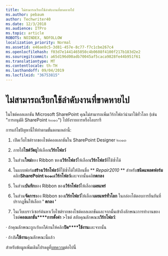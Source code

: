 ```yaml
---
title: ไม่สามารถเรียกใช้ลำดับงานที่ขาดหายไป
ms.author: pebaum
author: Techwriter40
ms.date: 12/3/2018
ms.audience: ITPro
ms.topic: article
ROBOTS: NOINDEX, NOFOLLOW
localization_priority: Normal
ms.assetid: e46ae8c5-3d81-457e-8c77-f7c1cbe267c4
ms.openlocfilehash: f03d7e1441465050c4b0608f4100f217b183d2e2
ms.sourcegitcommit: a65d196d00adb70045af5caca9828fe44b951f61
ms.translationtype: MT
ms.contentlocale: th-TH
ms.lasthandoff: 09/04/2019
ms.locfileid: "36753815"
---
```

# <a name="missing-workflow-failed-to-activate"></a>ไม่สามารถเรียกใช้ลำดับงานที่ขาดหายไป

ในไซต์คอลเลกชัน Microsoft SharePoint คุณไม่สามารถเพิ่มเวิร์กโฟลว์นำมาใช้ทั่วโลก (เช่น "การอนุมัติ SharePoint ๒๐๑๐") ไปยังรายการหรือไลบรารี
  
การแก้ไขปัญหานี้ให้ทำตามขั้นตอนเหล่านี้: 
  
1. เปิดเว็บไซต์รากของไซต์คอลเลกชันใน SharePoint Designer ๒๐๑๓
  
2. ภายใต้**ไซต์วัตถุ**ให้เลือก**เวิร์กโฟลว์** 
  
3. ในส่วน**ใหม่**ของ Ribbon ของ**เวิร์กโฟลว์**ให้เลือก**เวิร์กโฟลว์**ที่ใช้ซ้ำได้ 
  
4. ในแบบฟอร์ม**สร้างเวิร์กโฟลว์**ที่ใช้ซ้ำได้ให้ป้อนชื่อ ** *Repair2010* ** สำหรับ**ชนิดแพลตฟอร์ม**คลิก**SharePoint ๒๐๑๐เวิร์กโฟลว์**และจากนั้นคลิ**กตกลง** 
  
1. ในส่วน**บันทึก**ของ Ribbon ของ**เวิร์กโฟลว์**ให้เลือก**เผยแพร่** 
  
2. ในส่วน**จัดการ**ของ Ribbon ของ**เวิร์กโฟลว์**ให้เลือก**เผยแพร่ทั่วโลก** ในกล่องโต้ตอบการยืนยันที่ปรากฏขึ้นให้เลือก **' ตกลง '** 
  
3. ในเว็บเบราว์เซอร์ค้นหาเว็บไซต์รากของไซต์คอลเลกชันและจากนั้นเข้าถึงลักษณะการทำงานของไซต์**คอลเลกชัน****การตั้งค่า** \>ไซต์ สลับคุณลักษณะ**เวิร์กโฟลว์**: 
  
· ถ้าคุณลักษณะถูก*เรียกใช้*งานให้คลิก**ปิด****ใช้งาน**และจากนั้น 
  
· ถ้า*ปิด***ใช้งาน**คุณลักษณะนี้แล้ว 
  
สำหรับข้อมูลเพิ่มเติมโปรดดูที่[บทความ](https://go.microsoft.com/fwlink/?linkid=2047770&amp;clcid=0x409)ต่อไปนี้
  

